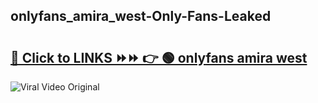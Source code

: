 
 ## onlyfans_amira_west-Only-Fans-Leaked

# <h2><a href="https://clipsfans.com/onlyfans_amira_west&ref=git">🔗 Click to LINKS ⏩⏩ 👉 🟢 onlyfans amira west </a></h2>

<a href="https://clipsfans.com/onlyfans_amira_west&ref=git" rel="nofollow" data-target="animated-image.originalLink"><img src="https://i.ibb.co.com/xMMVF88/686577567.gif" alt="Viral Video Original" style="max-width: 100%; display: inline-block;" data-target="animated-image.originalImage"></a>
